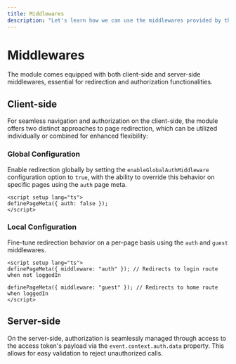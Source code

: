 ```yaml
---
title: Middlewares
description: "Let's learn how we can use the middlewares provided by the module."
---
```


# Middlewares

The module comes equipped with both client-side and server-side middlewares, essential for redirection and authorization functionalities.

## Client-side

For seamless navigation and authorization on the client-side, the module offers two distinct approaches to page redirection, which can be utilized individually or combined for enhanced flexibility:

### Global Configuration

Enable redirection globally by setting the `enableGlobalAuthMiddleware` configuration option to `true`, with the ability to override this behavior on specific pages using the `auth` page meta.

```vue
<script setup lang="ts">
definePageMeta({ auth: false });
</script>
```

### Local Configuration

Fine-tune redirection behavior on a per-page basis using the `auth` and `guest` middlewares.

```vue
<script setup lang="ts">
definePageMeta({ middleware: "auth" }); // Redirects to login route when not loggedIn

definePageMeta({ middleware: "guest" }); // Redirects to home route when loggedIn
</script>
```

## Server-side

On the server-side, authorization is seamlessly managed through access to the access token's payload via the `event.context.auth.data` property. This allows for easy validation to reject unauthorized calls.
